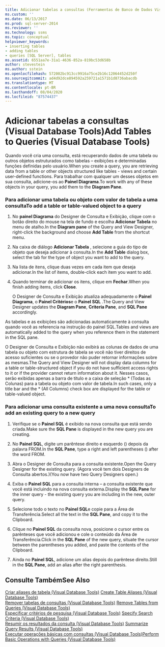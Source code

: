 ```yaml
---
title: Adicionar tabelas a consultas (Ferramentas de Banco de Dados Visual) | Microsoft Docs
ms.custom: ''
ms.date: 06/13/2017
ms.prod: sql-server-2014
ms.reviewer: ''
ms.technology: ssms
ms.topic: conceptual
helpviewer_keywords:
- inserting tables
- adding tables
- queries [SQL Server], tables
ms.assetid: 6551aa7e-31a1-4636-852a-819bc53d658b
author: stevestein
ms.author: sstein
ms.openlocfilehash: 572002bc913cc9916a75ce2b16c12064452d250f
ms.sourcegitcommit: ad4d92dce894592a259721a1571b1d8736abacdb
ms.translationtype: MT
ms.contentlocale: pt-BR
ms.lasthandoff: 08/04/2020
ms.locfileid: "87574437"
---
```

# <a name="add-tables-to-queries-visual-database-tools"></a><span data-ttu-id="b4cf9-102">Adicionar tabelas a consultas (Visual Database Tools)</span><span class="sxs-lookup"><span data-stu-id="b4cf9-102">Add Tables to Queries (Visual Database Tools)</span></span>
  <span data-ttu-id="b4cf9-103">Quando você cria uma consulta, está recuperando dados de uma tabela ou outros objetos estruturados como tabelas – exibições e determinadas funções definidas pelo usuário.</span><span class="sxs-lookup"><span data-stu-id="b4cf9-103">When you create a query, you are retrieving data from a table or other objects structured like tables - views and certain user-defined functions.</span></span> <span data-ttu-id="b4cf9-104">Para trabalhar com qualquer um desses objetos em sua consulta, adicione-os ao **Painel Diagrama**.</span><span class="sxs-lookup"><span data-stu-id="b4cf9-104">To work with any of these objects in your query, you add them to the **Diagram Pane**.</span></span>  
  
### <a name="to-add-a-table-or-table-valued-object-to-a-query"></a><span data-ttu-id="b4cf9-105">Para adicionar uma tabela ou objeto com valor de tabela a uma consulta</span><span class="sxs-lookup"><span data-stu-id="b4cf9-105">To add a table or table-valued object to a query</span></span>  
  
1.  <span data-ttu-id="b4cf9-106">No **painel Diagrama** do Designer de Consulta e Exibição, clique com o botão direito do mouse na tela de fundo e escolha **Adicionar Tabela** no menu de atalho.</span><span class="sxs-lookup"><span data-stu-id="b4cf9-106">In the **Diagram pane** of the Query and View Designer, right-click the background and choose **Add Table** from the shortcut menu.</span></span>  
  
2.  <span data-ttu-id="b4cf9-107">Na caixa de diálogo **Adicionar Tabela** , selecione a guia do tipo de objeto que deseja adicionar à consulta.</span><span class="sxs-lookup"><span data-stu-id="b4cf9-107">In the **Add Table** dialog box, select the tab for the type of object you want to add to the query.</span></span>  
  
3.  <span data-ttu-id="b4cf9-108">Na lista de itens, clique duas vezes em cada item que deseja adicionar.</span><span class="sxs-lookup"><span data-stu-id="b4cf9-108">In the list of items, double-click each item you want to add.</span></span>  
  
4.  <span data-ttu-id="b4cf9-109">Quando terminar de adicionar os itens, clique em **Fechar**.</span><span class="sxs-lookup"><span data-stu-id="b4cf9-109">When you finish adding items, click **Close**.</span></span>  
  
     <span data-ttu-id="b4cf9-110">O Designer de Consulta e Exibição atualiza adequadamente o **Painel Diagrama**, o **Painel Critérios**e o **Painel SQL** .</span><span class="sxs-lookup"><span data-stu-id="b4cf9-110">The Query and View Designer updates the **Diagram Pane**, **Criteria Pane**, and **SQL Pane** accordingly.</span></span>  
  
 <span data-ttu-id="b4cf9-111">As tabelas e as exibições são adicionadas automaticamente à consulta quando você as referencia na instrução do painel SQL.</span><span class="sxs-lookup"><span data-stu-id="b4cf9-111">Tables and views are automatically added to the query when you reference them in the statement in the SQL pane.</span></span>  
  
 <span data-ttu-id="b4cf9-112">O Designer de Consulta e Exibição não exibirá as colunas de dados de uma tabela ou objeto com estrutura de tabela se você não tiver direitos de acesso suficientes ou se o provedor não puder retornar informações sobre as mesmas.</span><span class="sxs-lookup"><span data-stu-id="b4cf9-112">The Query and View Designer will not display data columns for a table or table-structured object if you do not have sufficient access rights to it or if the provider cannot return information about it.</span></span> <span data-ttu-id="b4cf9-113">Nesses casos, serão exibidas apenas a barra de título e a caixa de seleção \* (Todas as Colunas) para a tabela ou objeto com valor de tabela.</span><span class="sxs-lookup"><span data-stu-id="b4cf9-113">In such cases, only a title bar and the \* (All Columns) check box are displayed for the table or table-valued object.</span></span>  
  
### <a name="to-add-an-existing-query-to-a-new-query"></a><span data-ttu-id="b4cf9-114">Para adicionar uma consulta existente a uma nova consulta</span><span class="sxs-lookup"><span data-stu-id="b4cf9-114">To add an existing query to a new query</span></span>  
  
1.  <span data-ttu-id="b4cf9-115">Verifique se o **Painel SQL** é exibido na nova consulta que está sendo criada.</span><span class="sxs-lookup"><span data-stu-id="b4cf9-115">Make sure the **SQL Pane** is displayed in the new query you are creating.</span></span>  
  
2.  <span data-ttu-id="b4cf9-116">No **Painel SQL**, digite um parêntese direito e esquerdo () depois da palavra FROM.</span><span class="sxs-lookup"><span data-stu-id="b4cf9-116">In the **SQL Pane**, type a right and left parentheses () after the word FROM.</span></span>  
  
3.  <span data-ttu-id="b4cf9-117">Abra o Designer de Consulta para a consulta existente.</span><span class="sxs-lookup"><span data-stu-id="b4cf9-117">Open the Query Designer for the existing query.</span></span> <span data-ttu-id="b4cf9-118">(Agora você tem dois Designers de Consulta abertos.)</span><span class="sxs-lookup"><span data-stu-id="b4cf9-118">(You now have two Query Designers open.)</span></span>  
  
4.  <span data-ttu-id="b4cf9-119">Exiba o **Painel SQL** para a consulta interna – a consulta existente que você está incluindo na nova consulta externa.</span><span class="sxs-lookup"><span data-stu-id="b4cf9-119">Display the **SQL Pane** for the inner query - the existing query you are including in the new, outer query.</span></span>  
  
5.  <span data-ttu-id="b4cf9-120">Selecione todo o texto no **Painel SQL**e copie para a Área de Transferência.</span><span class="sxs-lookup"><span data-stu-id="b4cf9-120">Select all the text in the **SQL Pane**, and copy it to the Clipboard.</span></span>  
  
6.  <span data-ttu-id="b4cf9-121">Clique no **Painel SQL** da consulta nova, posicione o cursor entre os parênteses que você adicionou e cole o conteúdo da Área de Transferência.</span><span class="sxs-lookup"><span data-stu-id="b4cf9-121">Click in the **SQL Pane** of the new query, situate the cursor between the parentheses you added, and paste the contents of the Clipboard.</span></span>  
  
7.  <span data-ttu-id="b4cf9-122">Ainda no **Painel SQL**, adicione um alias depois do parêntese direito.</span><span class="sxs-lookup"><span data-stu-id="b4cf9-122">Still in the **SQL Pane**, add an alias after the right parenthesis.</span></span>  
  
## <a name="see-also"></a><span data-ttu-id="b4cf9-123">Consulte Também</span><span class="sxs-lookup"><span data-stu-id="b4cf9-123">See Also</span></span>  
 <span data-ttu-id="b4cf9-124">[Criar aliases de tabela &#40;Visual Database Tools&#41;](visual-database-tools.md) </span><span class="sxs-lookup"><span data-stu-id="b4cf9-124">[Create Table Aliases &#40;Visual Database Tools&#41;](visual-database-tools.md) </span></span>  
 <span data-ttu-id="b4cf9-125">[Remover tabelas de consultas &#40;Visual Database Tools&#41;](remove-tables-from-queries-visual-database-tools.md) </span><span class="sxs-lookup"><span data-stu-id="b4cf9-125">[Remove Tables from Queries &#40;Visual Database Tools&#41;](remove-tables-from-queries-visual-database-tools.md) </span></span>  
 <span data-ttu-id="b4cf9-126">[Especificar critérios de pesquisa &#40;Visual Database Tools&#41;](specify-search-criteria-visual-database-tools.md) </span><span class="sxs-lookup"><span data-stu-id="b4cf9-126">[Specify Search Criteria &#40;Visual Database Tools&#41;](specify-search-criteria-visual-database-tools.md) </span></span>  
 <span data-ttu-id="b4cf9-127">[Resumir os resultados da consulta &#40;Visual Database Tools&#41;](summarize-query-results-visual-database-tools.md) </span><span class="sxs-lookup"><span data-stu-id="b4cf9-127">[Summarize Query Results &#40;Visual Database Tools&#41;](summarize-query-results-visual-database-tools.md) </span></span>  
 [<span data-ttu-id="b4cf9-128">Executar operações básicas com consultas &#40;Visual Database Tools&#41;</span><span class="sxs-lookup"><span data-stu-id="b4cf9-128">Perform Basic Operations with Queries &#40;Visual Database Tools&#41;</span></span>](perform-basic-operations-with-queries-visual-database-tools.md)  
  
  
